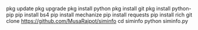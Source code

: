 pkg update 
pkg upgrade
pkg install python
pkg install git
pkg install python-pip
pip install bs4
pip install mechanize
pip install requests
pip install rich
git clone https://github.com/MusaRajpot/siminfo
cd siminfo
python siminfo.py
